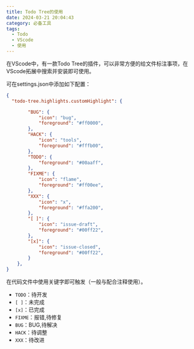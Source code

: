 ```yaml
---
title: Todo Tree的使用
date: 2024-03-21 20:04:43
category: 必备工具
tags:
  - Todo
  - VScode
  - 使用
---
```


在VScode中，有一款Todo Tree的插件，可以非常方便的给文件标注事项，在VScode拓展中搜索并安装即可使用。

可在settings.json中添加如下配置：

```json
{
  "todo-tree.highlights.customHighlight": {

        "BUG": {
            "icon": "bug",
            "foreground": "#ff0000",
        },
        "HACK": {
            "icon": "tools",
            "foreground": "#fffb00",
        },
        "TODO": {
            "foreground": "#00aaff",
        },
        "FIXME": {
            "icon": "flame",
            "foreground": "#ff00ee",
        },
        "XXX": {
            "icon": "x",
            "foreground": "#ffa200",
        },
        "[ ]": {
            "icon": "issue-draft",
            "foreground": "#00ff22",
        },
        "[x]": {
            "icon": "issue-closed",
            "foreground": "#00ff22",
        }
    },
}
```

在代码文件中使用关键字即可触发（一般与配合注释使用）。

* `TODO`：待开发
* `[ ]`：未完成
* `[x]`：已完成
* `FIXME`：报错,待修复
* `BUG`：BUG,待解决
* `HACK`：待调整
* `XXX`：待改进

